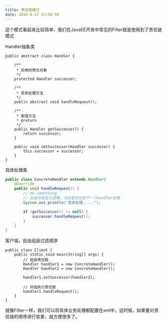 ```yaml
---
title: 责任链模式
date: 2016-8-17 23:50:58
---
```


这个模式看起来比较简单，我们在JavaEE开发中常见的Filter就是使用到了责任链模式

Handler抽象类

```jav
public abstract class Handler {

    /**
     * 后继的责任对象
     */
    protected Handler successor;

    /**
     * 具体处理方法
     */
    public abstract void handleRequest();

    /**
     * 取值方法
     * @return
     */
    public Handler getSuccessor() {
        return successor;
    }

    public void setSuccessor(Handler successor) {
        this.successor = successor;
    }
}
```

具体处理类

```java
public class ConcreteHandler extends Handler{
    @Override
    public void handleRequest() {
        // do something
        // 此处可自定义逻辑，决定是否交给下一个Handler处理
        System.out.println("具体处理.....");

        if (getSuccessor() != null) {
            successor.handleRequest();
        }
    }
}
```

客户端，自由组装过滤顺序

```
public class Client {
    public static void main(String[] args) {
        // 组装责任链
        Handler handler1 = new ConcreteHandler();
        Handler handler2 = new ConcreteHandler();

        handler1.setSuccessor(handler2);

        // 开始执行责任链
        handler1.handleRequest();
    }
}
```



就像Filter一样，我们可以将具体业务处理都配置在xml中，这时候，如果要对责任链的顺序进行变更，就方便很多了。